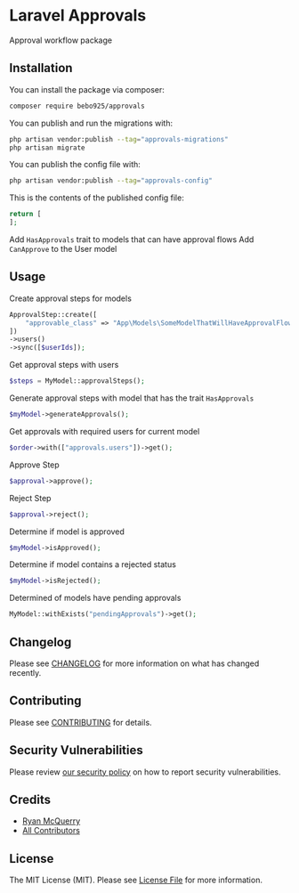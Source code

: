 # Laravel Approvals

Approval workflow package

## Installation

You can install the package via composer:

```bash
composer require bebo925/approvals
```

You can publish and run the migrations with:

```bash
php artisan vendor:publish --tag="approvals-migrations"
php artisan migrate
```

You can publish the config file with:

```bash
php artisan vendor:publish --tag="approvals-config"
```

This is the contents of the published config file:

```php
return [
];
```

Add `HasApprovals` trait to models that can have approval flows
Add `CanApprove` to the User model

## Usage

Create approval steps for models

```php
ApprovalStep::create([
    "approvable_class" => "App\Models\SomeModelThatWillHaveApprovalFlow"
])
->users()
->sync([$userIds]);
```

Get approval steps with users

```php
$steps = MyModel::approvalSteps();
```

Generate approval steps with model that has the trait `HasApprovals`

```php
$myModel->generateApprovals();
```

Get approvals with required users for current model

```php
$order->with(["approvals.users"])->get();
```

Approve Step

```php
$approval->approve();
```

Reject Step

```php
$approval->reject();
```

Determine if model is approved

```php
$myModel->isApproved();
```

Determine if model contains a rejected status

```php
$myModel->isRejected();
```

Determined of models have pending approvals

```php
MyModel::withExists("pendingApprovals")->get();
```

## Changelog

Please see [CHANGELOG](CHANGELOG.md) for more information on what has changed recently.

## Contributing

Please see [CONTRIBUTING](CONTRIBUTING.md) for details.

## Security Vulnerabilities

Please review [our security policy](../../security/policy) on how to report security vulnerabilities.

## Credits

-   [Ryan McQuerry](https://github.com/bebo925)
-   [All Contributors](../../contributors)

## License

The MIT License (MIT). Please see [License File](LICENSE.md) for more information.
